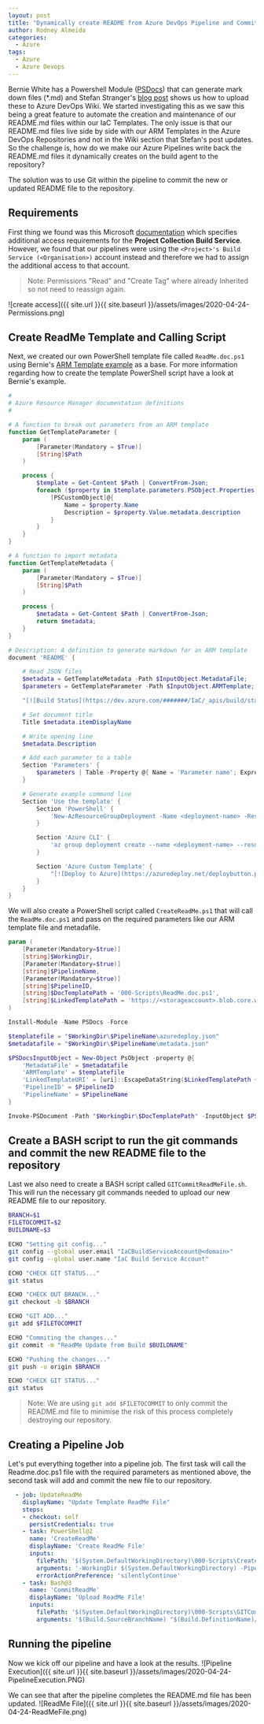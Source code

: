 ```yaml
---
layout: post
title: "Dynamically create README from Azure DevOps Pipeline and Commit to Repository"
author: Rodney Almeida
categories:
  - Azure
tags:
  - Azure
  - Azure Devops
---
```


Bernie White has a Powershell Module ([PSDocs](https://github.com/BernieWhite/PSDocs)) that can generate mark down files (*.md) and Stefan Stranger's [blog post](https://stefanstranger.github.io/2020/04/12/CreatingAzureDevOpsWIKIPagesFromWithApipeline/) shows us how to upload these to Azure DevOps Wiki. We started investigating this as we saw this being a great feature to automate the creation and maintenance of our README.md files within our IaC Templates. The only issue is that our README.md files live side by side with our ARM Templates in the Azure DevOps Repositories and not in the Wiki section that Stefan's post updates.
So the challenge is, how do we make our Azure Pipelines write back the README.md files it dynamically creates on the build agent to the repository?

The solution was to use Git within the pipeline to commit the new or updated README file to the repository.

## Requirements

First thing we found was this Microsoft [documentation](https://docs.microsoft.com/en-us/azure/devops/pipelines/scripts/git-commands?view=azure-devops&tabs=yaml) which specifies additional access requirements for the **Project Collection Build Service**. However, we found that our pipelines were using the `<Project>'s Build Service (<Organisation>)` account instead and therefore we had to assign the additional access to that account.

> Note: Permissions "Read" and "Create Tag" where already Inherited so not need to reassign again.

![create access]({{ site.url }}{{ site.baseurl }}/assets/images/2020-04-24-Permissions.png)

## Create ReadMe Template and Calling Script

Next, we created our own PowerShell template file called `ReadMe.doc.ps1` using Bernie's [ARM Template example](https://github.com/BernieWhite/PSDocs/blob/master/docs/scenarios/arm-template/arm-template.doc.ps1) as a base. For more information regarding how to create the template PowerShell script have a look at Bernie's example.

```powershell
#
# Azure Resource Manager documentation definitions
#

# A function to break out parameters from an ARM template
function GetTemplateParameter {
    param (
        [Parameter(Mandatory = $True)]
        [String]$Path
    )

    process {
        $template = Get-Content $Path | ConvertFrom-Json;
        foreach ($property in $template.parameters.PSObject.Properties) {
            [PSCustomObject]@{
                Name = $property.Name
                Description = $property.Value.metadata.description
            }
        }
    }
}

# A function to import metadata
function GetTemplateMetadata {
    param (
        [Parameter(Mandatory = $True)]
        [String]$Path
    )

    process {
        $metadata = Get-Content $Path | ConvertFrom-Json;
        return $metadata;
    }
}

# Description: A definition to generate markdown for an ARM template
document 'README' {

    # Read JSON files
    $metadata = GetTemplateMetadata -Path $InputObject.MetadataFile;
    $parameters = GetTemplateParameter -Path $InputObject.ARMTemplate;

    "[![Build Status](https://dev.azure.com/#######/IaC/_apis/build/status/$($InputObject.PipelineName)?branchName=Dev)](https://dev.azure.com/#######/IaC/_build/latest?definitionId=$($InputObject.PipelineID)&branchName=Dev)"

    # Set document title
    Title $metadata.itemDisplayName

    # Write opening line
    $metadata.Description

    # Add each parameter to a table
    Section 'Parameters' {
        $parameters | Table -Property @{ Name = 'Parameter name'; Expression = { $_.Name }},Description
    }

    # Generate example command line
    Section 'Use the template' {
        Section 'PowerShell' {
            'New-AzResourceGroupDeployment -Name <deployment-name> -ResourceGroupName <resource-group-name> -TemplateFile <path-to-template>' | Code powershell
        }

        Section 'Azure CLI' {
            'az group deployment create --name <deployment-name> --resource-group <resource-group-name> --template-file <path-to-template>' | Code text
        }

        Section 'Azure Custom Template' {
            "[![Deploy to Azure](https://azuredeploy.net/deploybutton.png)](https://portal.azure.com/#create/Microsoft.Template/uri/$($InputObject.LinkedTemplateURI))"
        }
    }
}
```

We will also create a PowerShell script called `CreateReadMe.ps1` that will call the `ReadMe.doc.ps1` and pass on the required parameters like our ARM template file and metadafile.

```powershell
param (
	[Parameter(Mandatory=$true)]
    [string]$WorkingDir,
    [Parameter(Mandatory=$true)]
    [string]$PipelineName,
    [Parameter(Mandatory=$true)]
    [string]$PipelineID,
    [string]$DocTemplatePath = '000-Scripts\ReadMe.doc.ps1',
    [string]$LinkedTemplatePath = 'https://<storageaccount>.blob.core.windows.net/arm/'
)

Install-Module -Name PSDocs -Force

$templatefile = "$WorkingDir\$PipelineName\azuredeploy.json"
$metadatafile = "$WorkingDir\$PipelineName\metadata.json"

$PSDocsInputObject = New-Object PsObject -property @{
    'MetadataFile' = $metadatafile
    'ARMTemplate' = $templatefile
    'LinkedTemplateURI' = [uri]::EscapeDataString($LinkedTemplatePath + $PipelineName +"/azuredeploy.json")
    'PipelineID' = $PipelineID
    'PipelineName' = $PipelineName
}

Invoke-PSDocument -Path "$WorkingDir\$DocTemplatePath" -InputObject $PSDocsInputObject -OutputPath "$WorkingDir\$PipelineName" -Instance README
```

## Create a BASH script to run the git commands and commit the new README file to the repository

Last we also need to create a BASH script called `GITCommitReadMeFile.sh`. This will run the necessary git commands needed to upload our new README file to our repository.

```bash
BRANCH=$1
FILETOCOMMIT=$2
BUILDNAME=$3

ECHO "Setting git config..."
git config --global user.email "IaCBuildServiceAccount@<domain>"
git config --global user.name "IaC Build Service Account"

ECHO "CHECK GIT STATUS..."
git status

ECHO "CHECK OUT BRANCH..."
git checkout -b $BRANCH

ECHO "GIT ADD..."
git add $FILETOCOMMIT

ECHO "Commiting the changes..."
git commit -m "ReadMe Update from Build $BUILDNAME"

ECHO "Pushing the changes..."
git push -u origin $BRANCH

ECHO "CHECK GIT STATUS..."
git status
```

> Note: We are using `git add $FILETOCOMMIT` to only commit the README.md file to minimise the risk of this process completely destroying our repository.

## Creating a Pipeline Job

Let's put everything together into a pipeline job. The first task will call the Readme.doc.ps1 file with the required parameters as mentioned above, the second task will add and commit the new file to our repository.

```yml
  - job: UpdateReadMe
    displayName: "Update Template ReadMe File"
    steps:
    - checkout: self
      persistCredentials: true
    - task: PowerShell@2
      name: 'CreateReadMe'
      displayName: 'Create ReadMe File'
      inputs:
        filePath: '$(System.DefaultWorkingDirectory)\000-Scripts\CreateReadMe.ps1'
        arguments: '-WorkingDir $(System.DefaultWorkingDirectory) -PipelineName $(Build.DefinitionName) -PipelineID $(System.DefinitionId) -DocTemplatePath 000-Scripts\ReadMe.doc.ps1 -LinkedTemplatePath $(LinkedTemplatePrefix)'
        errorActionPreference: 'silentlyContinue'
    - task: Bash@3
      name: 'CommitReadMe'
      displayName: 'Upload ReadMe File'
      inputs:
        filePath: '$(System.DefaultWorkingDirectory)\000-Scripts\GITCommitReadMeFile.sh'
        arguments: '$(Build.SourceBranchName) "$(Build.DefinitionName)/README.md" $(Build.BuildNumber)'
```

## Running the pipeline

Now we kick off our pipeline and have a look at the results.
![Pipeline Execution]({{ site.url }}{{ site.baseurl }}/assets/images/2020-04-24-PipelineExecution.PNG)

We can see that after the pipeline completes the README.md file has been updated.
![ReadMe File]({{ site.url }}{{ site.baseurl }}/assets/images/2020-04-24-ReadMeFile.png)
